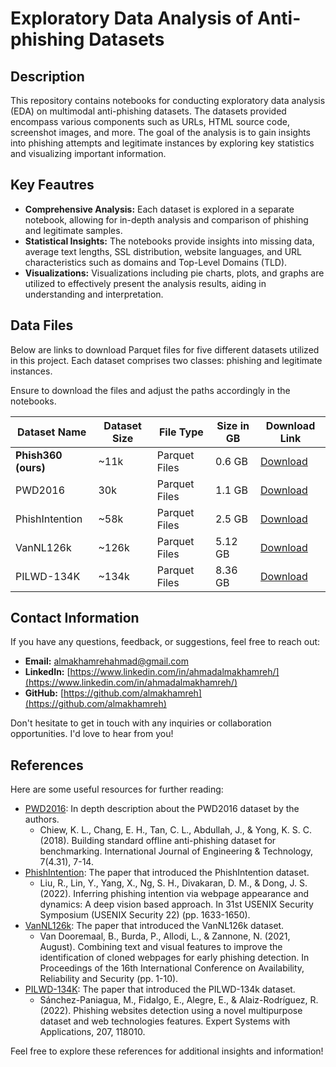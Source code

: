 # Exploratory Data Analysis of Anti-phishing Datasets

## Description
This repository contains notebooks for conducting exploratory data analysis (EDA) on multimodal anti-phishing datasets. The datasets provided encompass various components such as URLs, HTML source code, screenshot images, and more. The goal of the analysis is to gain insights into phishing attempts and legitimate instances by exploring key statistics and visualizing important information.

## Key Feautres

- **Comprehensive Analysis:** Each dataset is explored in a separate notebook, allowing for in-depth analysis and comparison of phishing and legitimate samples.
- **Statistical Insights:** The notebooks provide insights into missing data, average text lengths, SSL distribution, website languages, and URL characteristics such as domains and Top-Level Domains (TLD).
- **Visualizations:** Visualizations including pie charts, plots, and graphs are utilized to effectively present the analysis results, aiding in understanding and interpretation.

## Data Files

Below are links to download Parquet files for five different datasets utilized in this project. Each dataset comprises two classes: phishing and legitimate instances.

Ensure to download the files and adjust the paths accordingly in the notebooks.

| Dataset Name | Dataset Size |  File Type              | Size in GB   |  Download Link   |
|--------------|---------------|---------|-------------------------------------------|--------------|
| **Phish360 (ours)** | ~11k | Parquet Files    | 0.6 GB | [Download](https://drive.google.com/drive/u/1/folders/1ulQYtb63pZlhgcKMuTeiDze1onsY1yKT)  |
| PWD2016       | 30k | Parquet Files    |  1.1 GB | [Download](https://drive.google.com/drive/folders/1IWip7RW_p8iISYMAT-Db_pFIp4BWb_sn?usp=drive_link)  |
| PhishIntention | ~58k | Parquet Files    | 2.5 GB | [Download](https://drive.google.com/drive/folders/1VsApDC3kYFu7HJ2joYN-klG4jIvOQLkQ?usp=drive_link) | 
| VanNL126k | ~126k| Parquet Files    |  5.12 GB | [Download](https://drive.google.com/drive/folders/1JzcYGREyEewglE-uWWZqdQA8Sz0iBiWh?usp=drive_link) |
| PILWD-134K | ~134k | Parquet Files    |  8.36 GB | [Download](https://drive.google.com/drive/u/4/folders/1TYwUehoq4pFGYnvn8iXQqtSbS788mgLi)  |




## Contact Information

If you have any questions, feedback, or suggestions, feel free to reach out:

- **Email:** almakhamrehahmad@gmail.com
- **LinkedIn:** [https://www.linkedin.com/in/ahmadalmakhamreh/](https://www.linkedin.com/in/ahmadalmakhamreh/)
- **GitHub:** [https://github.com/almakhamreh](https://github.com/almakhamreh)

Don't hesitate to get in touch with any inquiries or collaboration opportunities. I'd love to hear from you!



## References

Here are some useful resources for further reading:

- [PWD2016](https://www.researchgate.net/profile/Colin-Choon-Lin-Tan/publication/329554848_Building_Standard_Offline_Anti-phishing_Dataset_for_Benchmarking/links/5c0f24374585157ac1b9194e/Building-Standard-Offline-Anti-phishing-Dataset-for-Benchmarking.pdf): In depth description about the PWD2016 dataset by the authors.
  - Chiew, K. L., Chang, E. H., Tan, C. L., Abdullah, J., & Yong, K. S. C. (2018). Building standard offline anti-phishing dataset for benchmarking. International Journal of Engineering & Technology, 7(4.31), 7-14.
- [PhishIntention](https://www.usenix.org/system/files/sec22-liu-ruofan.pdf): The paper that introduced the PhishIntention dataset.
    - Liu, R., Lin, Y., Yang, X., Ng, S. H., Divakaran, D. M., & Dong, J. S. (2022). Inferring phishing intention via webpage appearance and dynamics: A deep vision based approach. In 31st USENIX Security Symposium (USENIX Security 22) (pp. 1633-1650).
- [VanNL126k](https://dl.acm.org/doi/abs/10.1145/3465481.3470112): The paper that introduced the VanNL126k dataset.
  - Van Dooremaal, B., Burda, P., Allodi, L., & Zannone, N. (2021, August). Combining text and visual features to improve the identification of cloned webpages for early phishing detection. In Proceedings of the 16th International Conference on Availability, Reliability and Security (pp. 1-10).
- [PILWD-134K](https://www.sciencedirect.com/science/article/pii/S0957417422012301): The paper that introduced the PILWD-134k dataset.
  - Sánchez-Paniagua, M., Fidalgo, E., Alegre, E., & Alaiz-Rodríguez, R. (2022). Phishing websites detection using a novel multipurpose dataset and web technologies features. Expert Systems with Applications, 207, 118010.

Feel free to explore these references for additional insights and information!
